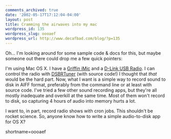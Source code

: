 ```yaml
---
comments_archived: true
date: '2002-05-17T17:12:04-04:00'
layout: post
title: Cramming the airwaves into my mac
wordpress_id: 135
wordpress_slug: oooaef
wordpress_url: http://www.decafbad.com/blog/?p=135
---
```

<p>Oh... I'm looking around for some sample code &amp; docs for this, but maybe someone out there could drop me a few quick pointers:</p>
<p>I'm using Mac OS X.  I have a <a href="http://www.griffintechnology.com/audio/imic_main.html">Griffin iMic</a> and a <a href="http://www.dlink.com/products/usb/dsbr100/">D-Link USB Radio</a>.  I can control the radio with <a href="http://www.pth.com/DSBRTuner/">DSBRTuner</a> (with source code!)  I thought that <i>that</i> would be the hard part.  Now, what I want is a simple way to record sound to disk in AIFF format, preferably from the command line or at least with source code.  I've tried a few other sound recording apps, but they're all mostly inadequate and overkill at the same time.  Most of them won't record to disk, so capturing 4 hours of audio into memory hurts a lot.</p>
<p>I want to, in part, record radio shows with cron jobs.  This shouldn't be rocket science.  So, anyone know how to write a simple audio-to-disk app for OS X?</p>
<!--more-->
shortname=oooaef
